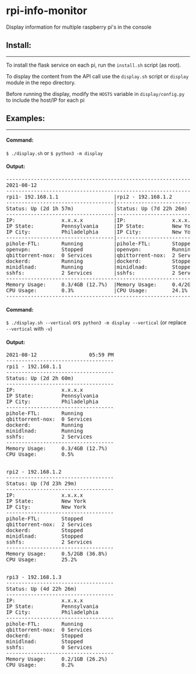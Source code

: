 # rpi-info-monitor
Display information for multiple raspberry pi's in the console

## Install:
-----------
To install the flask service on each pi, run the `install.sh` script (as root).

To display the content from the API call use the `display.sh` script or `display` module in the repo directory.

Before running the display, modify the `HOSTS` variable in `display/config.py` to include the host/IP for each pi

## Examples:
-----------
#### Command:

`$ ./display.sh` or `$ python3 -m display`

#### Output:

<pre>
-----------------------------------------------------------------------------------------------------------
2021-08-12                                                                                         05:59 PM
-----------------------------------------------------------------------------------------------------------
rpi1- 192.168.1.1                  |rpi2 - 192.168.1.2                 |rpi3 - 192.168.1.3
-----------------------------------|-----------------------------------|-----------------------------------
Status: Up (2d 1h 57m)             |Status: Up (7d 22h 26m)            |Status: Up (4d 21h 23m)
-----------------------------------|-----------------------------------|-----------------------------------
IP:               x.x.x.x          |IP:               x.x.x.x          |IP:               x.x.x.x
IP State:         Pennsylvania     |IP State:         New York         |IP State:         Pennsylvania
IP City:          Philadelphia     |IP City:          New York         |IP City:          Philadelphia
-----------------------------------|-----------------------------------|-----------------------------------
pihole-FTL:       Running          |pihole-FTL:       Stopped          |pihole-FTL:       Running
openvpn:          Stopped          |openvpn:          Running          |openvpn:          Stopped
qbittorrent-nox:  0 Services       |qbittorrent-nox:  2 Services       |qbittorrent-nox:  0 Services
dockerd:          Running          |dockerd:          Stopped          |dockerd:          Stopped
minidlnad:        Running          |minidlnad:        Stopped          |minidlnad:        Stopped
sshfs:            2 Services       |sshfs:            2 Services       |sshfs:            0 Services
-----------------------------------------------------------------------------------------------------------
Memory Usage:     0.3/4GB (12.7%)  |Memory Usage:     0.4/2GB (28.4%)  |Memory Usage:     0.2/1GB (26.2%)  
CPU Usage:        0.3%             |CPU Usage:        24.1%            |CPU Usage:        0.1%             
-----------------------------------------------------------------------------------------------------------
</pre>

#### Command:

`$ ./display.sh --vertical` or`$ python3 -m display --vertical` (or replace `--vertical` with `-v`)

#### Output:

<pre>
2021-08-12                 05:59 PM
-----------------------------------
rpi1 - 192.168.1.1
-----------------------------------
Status: Up (2d 2h 60m)
-----------------------------------
IP:               x.x.x.x
IP State:         Pennsylvania
IP City:          Philadelphia
-----------------------------------
pihole-FTL:       Running
qbittorrent-nox:  0 Services
dockerd:          Running
minidlnad:        Running
sshfs:            2 Services
-----------------------------------
Memory Usage:     0.3/4GB (12.7%)
CPU Usage:        0.5%


rpi2 - 192.168.1.2
-----------------------------------
Status: Up (7d 23h 29m)
-----------------------------------
IP:               x.x.x.x
IP State:         New York
IP City:          New York
-----------------------------------
pihole-FTL:       Stopped
qbittorrent-nox:  2 Services
dockerd:          Stopped
minidlnad:        Stopped
sshfs:            2 Services
-----------------------------------
Memory Usage:     0.5/2GB (36.8%)
CPU Usage:        25.2%


rpi3 - 192.168.1.3
-----------------------------------
Status: Up (4d 22h 26m)
-----------------------------------
IP:               x.x.x.x
IP State:         Pennsylvania
IP City:          Philadelphia
-----------------------------------
pihole-FTL:       Running
qbittorrent-nox:  0 Services
dockerd:          Stopped
minidlnad:        Stopped
sshfs:            0 Services
-----------------------------------
Memory Usage:     0.2/1GB (26.2%)
CPU Usage:        0.2%
</pre>
